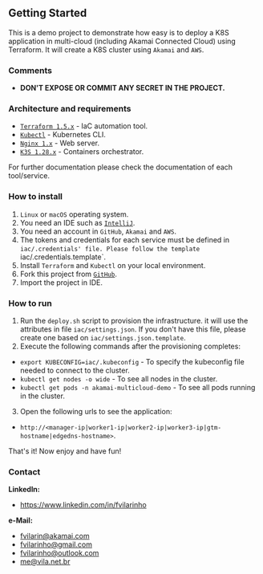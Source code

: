 Getting Started
---------------
This is a demo project to demonstrate how easy is to deploy a K8S application in multi-cloud 
(including Akamai Connected Cloud) using Terraform.
It will create a K8S cluster using `Akamai` and `AWS`.

### Comments
- **DON'T EXPOSE OR COMMIT ANY SECRET IN THE PROJECT.**

### Architecture and requirements
- [`Terraform 1.5.x`](https://www.terraform.io) - IaC automation tool.
- [`Kubectl`](https://kubernetes.io/docs/tasks/tools/) - Kubernetes CLI.
- [`Nginx 1.x`](https://www.nginx.com) - Web server.
- [`K3S 1.28.x`](https://k3s.io) - Containers orchestrator.

For further documentation please check the documentation of each tool/service.

### How to install
1. `Linux` or `macOS` operating system.
2. You need an IDE such as [`IntelliJ`](https://www.jetbrains.com/pt-br/idea).
3. You need an account in `GitHub`, `Akamai` and `AWS`.
4. The tokens and credentials for each service must be defined in `iac/.credentials' file. Please follow the template 
`iac/.credentials.template`.
5. Install `Terraform` and `Kubectl` on your local environment.
6. Fork this project from [`GitHub`](https://www.github.com).
7. Import the project in IDE.

### How to run
1. Run the `deploy.sh` script to provision the infrastructure. it will use the attributes in file `iac/settings.json`. 
If you don't have this file, please create one based on `iac/settings.json.template`. 
2. Execute the following commands after the provisioning completes:
- `export KUBECONFIG=iac/.kubeconfig` - To specify the kubeconfig file needed to connect to the cluster.
- `kubectl get nodes -o wide` - To see all nodes in the cluster.
- `kubectl get pods -n akamai-multicloud-demo` - To see all pods running in the cluster.
3. Open the following urls to see the application:
- `http://<manager-ip|worker1-ip|worker2-ip|worker3-ip|gtm-hostname|edgedns-hostname>`. 

That's it! Now enjoy and have fun!

### Contact
**LinkedIn:**
- https://www.linkedin.com/in/fvilarinho

**e-Mail:**
- fvilarin@akamai.com
- fvilarinho@gmail.com
- fvilarinho@outlook.com
- me@vila.net.br